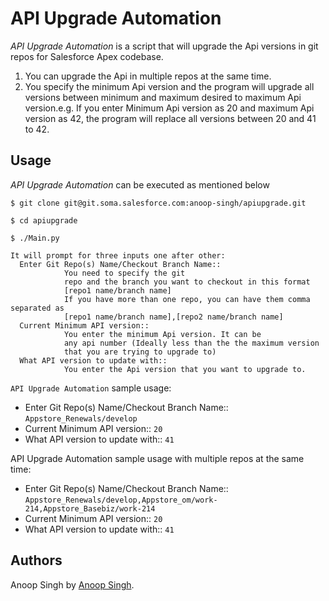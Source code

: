# API Upgrade Automation

*API Upgrade Automation* is a script that will upgrade the Api versions in git repos for Salesforce Apex codebase.

1. You can upgrade the Api in multiple repos at the same time.
2. You specify the minimum Api version and the program will upgrade all versions between minimum and maximum desired to maximum Api version.e.g. If you enter Minimum Api version as 20 and maximum Api version as 42, the program will replace all versions between 20 and 41 to 42.


## Usage

*API Upgrade Automation* can be executed as mentioned below

```
$ git clone git@git.soma.salesforce.com:anoop-singh/apiupgrade.git

$ cd apiupgrade

$ ./Main.py

It will prompt for three inputs one after other:
  Enter Git Repo(s) Name/Checkout Branch Name:: 
            You need to specify the git 
            repo and the branch you want to checkout in this format
            [repo1 name/branch name]
            If you have more than one repo, you can have them comma separated as
            [repo1 name/branch name],[repo2 name/branch name]
  Current Minimum API version:: 
            You enter the minimum Api version. It can be 
            any api number (Ideally less than the the maximum version 
            that you are trying to upgrade to)
  What API version to update with:: 
            You enter the Api version that you want to upgrade to.
```

`API Upgrade Automation` sample usage:
* Enter Git Repo(s) Name/Checkout Branch Name:: `Appstore_Renewals/develop`
* Current Minimum API version:: `20`
* What API version to update with:: `41`

API Upgrade Automation sample usage with multiple repos at the same time:
* Enter Git Repo(s) Name/Checkout Branch Name:: `Appstore_Renewals/develop,Appstore_om/work-214,Appstore_Basebiz/work-214`
* Current Minimum API version:: `20`
* What API version to update with:: `41`

## Authors

Anoop Singh by [Anoop Singh](mailto:anoop.singh@salesforce.com).
